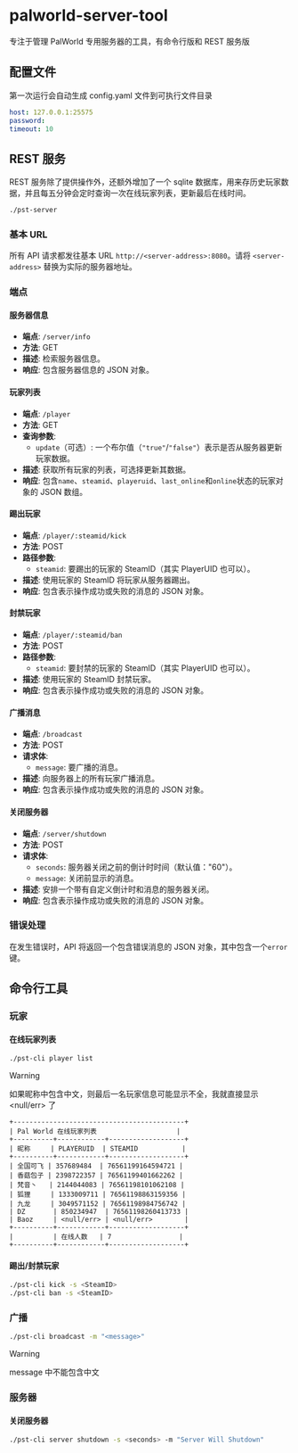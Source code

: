 # palworld-server-tool

专注于管理 PalWorld 专用服务器的工具，有命令行版和 REST 服务版

## 配置文件

第一次运行会自动生成 config.yaml 文件到可执行文件目录

```yaml
host: 127.0.0.1:25575
password:
timeout: 10
```

## REST 服务

REST 服务除了提供操作外，还额外增加了一个 sqlite 数据库，用来存历史玩家数据，并且每五分钟会定时查询一次在线玩家列表，更新最后在线时间。

```bash
./pst-server
```

### 基本 URL

所有 API 请求都发往基本 URL `http://<server-address>:8080`。请将 `<server-address>` 替换为实际的服务器地址。

### 端点

#### 服务器信息

- **端点**: `/server/info`
- **方法**: GET
- **描述**: 检索服务器信息。
- **响应**: 包含服务器信息的 JSON 对象。

#### 玩家列表

- **端点**: `/player`
- **方法**: GET
- **查询参数**:
  - `update`（可选）: 一个布尔值（`"true"`/`"false"`）表示是否从服务器更新玩家数据。
- **描述**: 获取所有玩家的列表，可选择更新其数据。
- **响应**: 包含`name`、`steamid`、`playeruid`、`last_online`和`online`状态的玩家对象的 JSON 数组。

#### 踢出玩家

- **端点**: `/player/:steamid/kick`
- **方法**: POST
- **路径参数**:
  - `steamid`: 要踢出的玩家的 SteamID（其实 PlayerUID 也可以）。
- **描述**: 使用玩家的 SteamID 将玩家从服务器踢出。
- **响应**: 包含表示操作成功或失败的消息的 JSON 对象。

#### 封禁玩家

- **端点**: `/player/:steamid/ban`
- **方法**: POST
- **路径参数**:
  - `steamid`: 要封禁的玩家的 SteamID（其实 PlayerUID 也可以）。
- **描述**: 使用玩家的 SteamID 封禁玩家。
- **响应**: 包含表示操作成功或失败的消息的 JSON 对象。

#### 广播消息

- **端点**: `/broadcast`
- **方法**: POST
- **请求体**:
  - `message`: 要广播的消息。
- **描述**: 向服务器上的所有玩家广播消息。
- **响应**: 包含表示操作成功或失败的消息的 JSON 对象。

#### 关闭服务器

- **端点**: `/server/shutdown`
- **方法**: POST
- **请求体**:
  - `seconds`: 服务器关闭之前的倒计时时间（默认值："60"）。
  - `message`: 关闭前显示的消息。
- **描述**: 安排一个带有自定义倒计时和消息的服务器关闭。
- **响应**: 包含表示操作成功或失败的消息的 JSON 对象。

### 错误处理

在发生错误时，API 将返回一个包含错误消息的 JSON 对象，其中包含一个`error`键。

## 命令行工具

### 玩家

#### 在线玩家列表

```bash
./pst-cli player list
```

> [!WARNING]
> 如果昵称中包含中文，则最后一名玩家信息可能显示不全，我就直接显示 <null/err> 了

```
+-------------------------------------------+
| Pal World 在线玩家列表                    |
+----------+------------+-------------------+
| 昵称     | PLAYERUID  | STEAMID           |
+----------+------------+-------------------+
| 全国可飞 | 357689484  | 76561199164594721 |
| 香菇包子 | 2398722357 | 76561199401662262 |
| 梵音丶   | 2144044083 | 76561198101062108 |
| 狐狸     | 1333009711 | 76561198863159356 |
| 九龙     | 3049571152 | 76561198984756742 |
| DZ       | 850234947  | 76561198260413733 |
| Baoz     | <null/err> | <null/err>        |
+----------+------------+-------------------+
|          | 在线人数   | 7                 |
+----------+------------+-------------------+
```

#### 踢出/封禁玩家

```bash
./pst-cli kick -s <SteamID>
./pst-cli ban -s <SteamID>
```

### 广播

```bash
./pst-cli broadcast -m "<message>"
```

> [!WARNING]
> message 中不能包含中文

### 服务器

#### 关闭服务器

```bash
./pst-cli server shutdown -s <seconds> -m "Server Will Shutdown"
```
